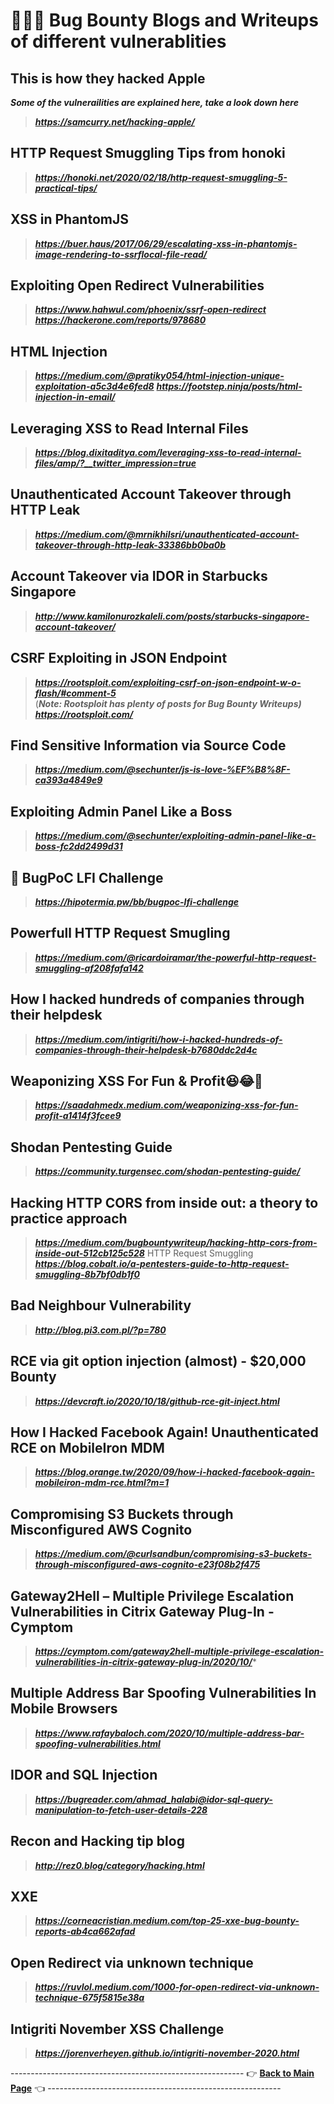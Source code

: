 # 👨🏻‍💻 Bug Bounty Blogs and Writeups of different vulnerablities
## This is how they hacked Apple
***Some of the vulnerailities are explained here, take a look down here***
> ***https://samcurry.net/hacking-apple/***
## HTTP Request Smuggling Tips from honoki
> ***https://honoki.net/2020/02/18/http-request-smuggling-5-practical-tips/***
## XSS in PhantomJS
> ***https://buer.haus/2017/06/29/escalating-xss-in-phantomjs-image-rendering-to-ssrflocal-file-read/***
## Exploiting Open Redirect Vulnerabilities
> ***https://www.hahwul.com/phoenix/ssrf-open-redirect***     
> ***https://hackerone.com/reports/978680***
## HTML Injection
> ***https://medium.com/@pratiky054/html-injection-unique-exploitation-a5c3d4e6fed8***
> ***https://footstep.ninja/posts/html-injection-in-email/***
## Leveraging XSS to Read Internal Files
> ***https://blog.dixitaditya.com/leveraging-xss-to-read-internal-files/amp/?__twitter_impression=true***
## Unauthenticated Account Takeover through HTTP Leak
> ***https://medium.com/@mrnikhilsri/unauthenticated-account-takeover-through-http-leak-33386bb0ba0b***
## Account Takeover via IDOR in Starbucks Singapore
> ***http://www.kamilonurozkaleli.com/posts/starbucks-singapore-account-takeover/***
## CSRF Exploiting in JSON Endpoint
> ***https://rootsploit.com/exploiting-csrf-on-json-endpoint-w-o-flash/#comment-5***      
(***Note: Rootsploit has plenty of posts for Bug Bounty Writeups)***      
> ***https://rootsploit.com/*** 
## Find Sensitive Information via Source Code
> ***https://medium.com/@sechunter/js-is-love-%EF%B8%8F-ca393a4849e9***
## Exploiting Admin Panel Like a Boss
> ***https://medium.com/@sechunter/exploiting-admin-panel-like-a-boss-fc2dd2499d31***
## 🐞 BugPoC LFI Challenge
> ***https://hipotermia.pw/bb/bugpoc-lfi-challenge***
## Powerfull HTTP Request Smugling
> ***https://medium.com/@ricardoiramar/the-powerful-http-request-smuggling-af208fafa142***
## How I hacked hundreds of companies through their helpdesk
> ***https://medium.com/intigriti/how-i-hacked-hundreds-of-companies-through-their-helpdesk-b7680ddc2d4c***
## Weaponizing XSS For Fun & Profit😆😂🤣
> ***https://saadahmedx.medium.com/weaponizing-xss-for-fun-profit-a1414f3fcee9***
## Shodan Pentesting Guide
> ***https://community.turgensec.com/shodan-pentesting-guide/***
## Hacking HTTP CORS from inside out: a theory to practice approach
> ***https://medium.com/bugbountywriteup/hacking-http-cors-from-inside-out-512cb125c528***
HTTP Request Smuggling
> ***https://blog.cobalt.io/a-pentesters-guide-to-http-request-smuggling-8b7bf0db1f0***
## Bad Neighbour Vulnerability
> ***http://blog.pi3.com.pl/?p=780***
## RCE via git option injection (almost) - $20,000 Bounty
> ***https://devcraft.io/2020/10/18/github-rce-git-inject.html***
## How I Hacked Facebook Again! Unauthenticated RCE on MobileIron MDM
> ***https://blog.orange.tw/2020/09/how-i-hacked-facebook-again-mobileiron-mdm-rce.html?m=1***
## Compromising S3 Buckets through Misconfigured AWS Cognito
> ***https://medium.com/@curlsandbun/compromising-s3-buckets-through-misconfigured-aws-cognito-e23f08b2f475***
## Gateway2Hell – Multiple Privilege Escalation Vulnerabilities in Citrix Gateway Plug-In - Cymptom
> ***https://cymptom.com/gateway2hell-multiple-privilege-escalation-vulnerabilities-in-citrix-gateway-plug-in/2020/10/****
## Multiple Address Bar Spoofing Vulnerabilities In Mobile Browsers
> ***https://www.rafaybaloch.com/2020/10/multiple-address-bar-spoofing-vulnerabilities.html***
## IDOR and SQL Injection
> ***https://bugreader.com/ahmad_halabi@idor-sql-query-manipulation-to-fetch-user-details-228***
## Recon and Hacking tip blog
> ***http://rez0.blog/category/hacking.html***
## XXE
> ***https://corneacristian.medium.com/top-25-xxe-bug-bounty-reports-ab4ca662afad***
## Open Redirect via unknown technique
> ***https://ruvlol.medium.com/1000-for-open-redirect-via-unknown-technique-675f5815e38a***
## Intigriti November XSS Challenge
> ***https://jorenverheyen.github.io/intigriti-november-2020.html***


---------------------------------------------------------- 👉 **[Back to Main Page](https://github.com/thevillagehacker/Bug-Hunting)** 👈 ----------------------------------------------------------
